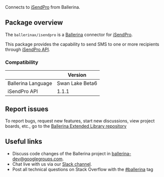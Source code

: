 Connects to [iSendPro](https://www.isendpro.com/docs/?type=7) from Ballerina.

## Package overview

The `ballerinax/isendpro` is a [Ballerina](https://ballerina.io/) connector for [iSendPro](https://en.isendpro.com/).  

This package provides the capability to send SMS to one or more recipients through [iSendPro API](https://www.isendpro.com/docs/?type=7).

### Compatibility
|                    | Version         |
|--------------------|-----------------|
| Ballerina Language | Swan Lake Beta6 |
| iSendPro API       | 1.1.1           |
 
## Report issues
To report bugs, request new features, start new discussions, view project boards, etc., go to the [Ballerina Extended Library repository](https://github.com/ballerina-platform/ballerina-extended-library)

## Useful links
- Discuss code changes of the Ballerina project in [ballerina-dev@googlegroups.com](mailto:ballerina-dev@googlegroups.com).
- Chat live with us via our [Slack channel](https://ballerina.io/community/slack/).
- Post all technical questions on Stack Overflow with the [#ballerina](https://stackoverflow.com/questions/tagged/ballerina) tag
